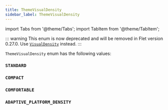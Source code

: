 ```yaml
---
title: ThemeVisualDensity
sidebar_label: ThemeVisualDensity
---
```

import Tabs from '@theme/Tabs';
import TabItem from '@theme/TabItem';

::: warning
This enum is now deprecated and will be removed in Flet version 0.27.0. 
Use [`VisualDensity`](/docs/reference/types/visualdensity) instead.
:::

`ThemeVisualDensity` enum has the following values:

### `STANDARD`
### `COMPACT`
### `COMFORTABLE`
### `ADAPTIVE_PLATFORM_DENSITY`